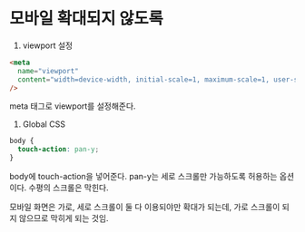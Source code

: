 # 모바일 확대되지 않도록

1. viewport 설정

```html
<meta
  name="viewport"
  content="width=device-width, initial-scale=1, maximum-scale=1, user-scalable=no"
/>
```

meta 태그로 viewport를 설정해준다.

1. Global CSS

```css
body {
  touch-action: pan-y;
}
```

body에 touch-action을 넣어준다. pan-y는 세로 스크롤만 가능하도록 허용하는 옵션이다. 수평의 스크롤은 막힌다.

모바일 화면은 가로, 세로 스크롤이 둘 다 이용되야만 확대가 되는데, 가로 스크롤이 되지 않으므로 막히게 되는 것임.
